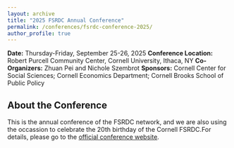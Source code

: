 ```yaml
---
layout: archive
title: "2025 FSRDC Annual Conference"
permalink: /conferences/fsrdc-conference-2025/
author_profile: true
---
```


**Date:** Thursday-Friday, September 25-26, 2025 
**Conference Location:** Robert Purcell Community Center, Cornell University, Ithaca, NY 
**Co-Organizers:**  Zhuan Pei and Nichole Szembrot 
**Sponsors:** Cornell Center for Social Sciences; Cornell Economics Department; Cornell Brooks School of Public Policy 

## About the Conference

This is the annual conference of the FSRDC network, and we are also using the occassion to celebrate the 20th birthday of the Cornell FSRDC.For details, please go to the [official conference website](https://socialsciences.cornell.edu/nyrdc/fsrdc/annual-research-conference-cornell-university).